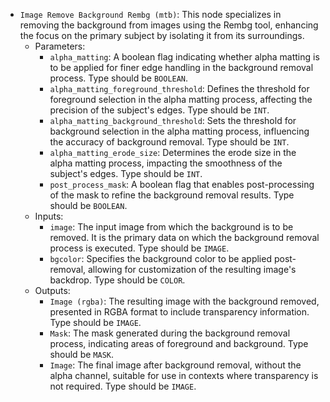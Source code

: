- `Image Remove Background Rembg (mtb)`: This node specializes in removing the background from images using the Rembg tool, enhancing the focus on the primary subject by isolating it from its surroundings.
    - Parameters:
        - `alpha_matting`: A boolean flag indicating whether alpha matting is to be applied for finer edge handling in the background removal process. Type should be `BOOLEAN`.
        - `alpha_matting_foreground_threshold`: Defines the threshold for foreground selection in the alpha matting process, affecting the precision of the subject's edges. Type should be `INT`.
        - `alpha_matting_background_threshold`: Sets the threshold for background selection in the alpha matting process, influencing the accuracy of background removal. Type should be `INT`.
        - `alpha_matting_erode_size`: Determines the erode size in the alpha matting process, impacting the smoothness of the subject's edges. Type should be `INT`.
        - `post_process_mask`: A boolean flag that enables post-processing of the mask to refine the background removal results. Type should be `BOOLEAN`.
    - Inputs:
        - `image`: The input image from which the background is to be removed. It is the primary data on which the background removal process is executed. Type should be `IMAGE`.
        - `bgcolor`: Specifies the background color to be applied post-removal, allowing for customization of the resulting image's backdrop. Type should be `COLOR`.
    - Outputs:
        - `Image (rgba)`: The resulting image with the background removed, presented in RGBA format to include transparency information. Type should be `IMAGE`.
        - `Mask`: The mask generated during the background removal process, indicating areas of foreground and background. Type should be `MASK`.
        - `Image`: The final image after background removal, without the alpha channel, suitable for use in contexts where transparency is not required. Type should be `IMAGE`.
